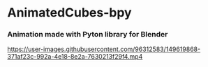# AnimatedCubes-bpy
### Animation made with Pyton library for Blender

https://user-images.githubusercontent.com/96312583/149619868-371af23c-992a-4e18-8e2a-7630213f29f4.mp4

